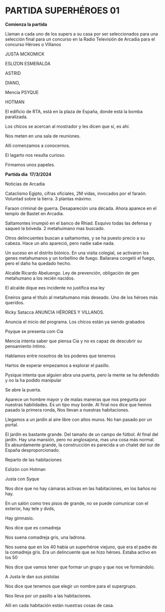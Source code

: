 # PARTIDA SUPERHÉROES 01

**Comienza la partida**

Llaman a cada uno de los supers a su casa por ser seleccionados para una selección final para un concurso en la Radio Televisión de Arcadia para el concurso Héroes o Villanos

JUSTA MCKOMICK

ESLIZON ESMERALDA

ASTRID

DIANO,

Mencia PSYQUE

HOTMAN

El edificio de RTA, está en la plaza de España, donde está la bomba paralizada.

Los chicos se acercan al mostrador y les dicen que sí, es ahí.

Nos meten en una sala de reuniones.

Allí comenzamos a conocernos.

El lagarto nos resulta curioso.

Firmamos unos papeles.

**Partida día  17/3/2024**

Noticias de Arcadia

Cataclismo Egipto, cifras oficiales, 2M vidas, invocados por el faraón. Voluntad sobre la tierra. 3 plantas máximo.

Faraon criminal de guerra. Desapareción una década. Ahora aparece en el templo de Bastet en Arcadia.

Saltamontes irrumpió en el banco de Rhiad. Esquivo todas las defensa y saqueó la bóveda. 2 metahuimano mas buscado.

Otros delincuentes buscan a saltamontes, y se ha puesto precio a su cabeza. Hace un año apareció, pero nadie sabe nada.

Un suceso en el distrito biónico. En una visita colegial, se activaron los genes metahumanos y un torbellino de fuego. Bailarana congeló el fuego, pero el daño ha quedado hecho.

Alcalde Ricardo Abeluengo. Ley de prevención, obligación de gen metahumano a los recién nacidos.

El alcalde dique ees incidente no justifica esa ley

Eneiros gana el título al metahumano más deseado. Uno de los héroes más queridos.

Ricky Satacca ANUNCIA HÉRORES Y VILLANOS.

Anuncia el inicio del programa. Los chicos están ya siendo grabados

Psyque se presenta com Cia

Mencia intenta saber que piensa Cía y no es capaz de descubrir su pensamiento íntimo.

Hablamos entre nosotros de los poderes que tenemos

Hartos de esperar empezamos a explorar el pasillo.

Pysique intenta que alguien abra una puerta, pero la mente se ha defendido y no la ha podido manipular

Se abre la puerta.

Aparece un hombre mayor y de malas maneras que nos pregunta por nuestras habilidades. Es un tipo muy borde. Al final nos dice que hemos pasado la primera ronda, Nos llevan a nuestras habitaciones.

Llegamos a un jardín al aire libre con altos muros. No han pasado por un portal.

El jardín es bastante grande. Del tamaño de un campo de fútbol. Al final del jardín. Hay una mansión, pero no anglosajona, mas una cosa más normal. Es absurdamente grande, la construcción es parecida a un chalet del sur de España desproporcionado.

Reparto de las habitaciones

Eslizón con Hotman

Justa con Syque

Nos dice que no hay cámaras activas en las habitaciones, en los baños no hay.

En un salón como tres pisos de grande, no se puede comunicar con el exterior, hay tele y dvds,

Hay gimnasio.

Nos dice que es comadreja

Nos suena comadreja gris, una ladrona.

Nos suena que en los 40 había un superhéroe viejuno, que era el padre de la comadreja gris. Era un delincuente que se hizo héroes. Estaba activo en los 50

Nos dice que vamos tener que formar un grupo y que nos ve formándolo.

A Justa le dan sus pistolas

Nos dice que tenemos que elegir un nombre para el supergrupo.

Nos lleva por un pasillo a las habitaciones.

Allí en cada habitación están nuestras cosas de casa.
